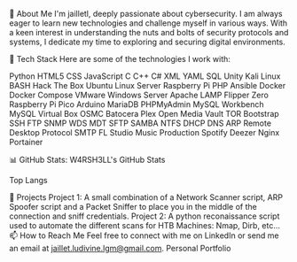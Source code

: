 🌱 About Me
I'm jailletl, deeply passionate about cybersecurity. I am always eager to learn new technologies and challenge myself in various ways. With a keen interest in understanding the nuts and bolts of security protocols and systems, I dedicate my time to exploring and securing digital environments.

💼 Tech Stack
Here are some of the technologies I work with:

Python HTML5 CSS JavaScript C C++ C# XML YAML SQL Unity Kali Linux BASH Hack The Box Ubuntu Linux Server Raspberry Pi PHP Ansible Docker Docker Compose VMware Windows Server Apache LAMP Flipper Zero Raspberry Pi Pico Arduino MariaDB PHPMyAdmin MySQL Workbench MySQL Virtual Box OSMC Batocera Plex Open Media Vault TOR Bootstrap SSH FTP SNMP WDS MDT SFTP SAMBA NTFS DHCP DNS ARP Remote Desktop Protocol SMTP FL Studio Music Production Spotify Deezer Nginx Portainer

📊 GitHub Stats:
W4RSH3LL's GitHub Stats

Top Langs

🚀 Projects
Project 1: A small combination of a Network Scanner script, ARP Spoofer script and a Packet Sniffer to place you in the middle of the connection and sniff credentials.
Project 2: A python reconaissance script used to automate the different scans for HTB Machines: Nmap, Dirb, etc...
📫 How to Reach Me
Feel free to connect with me on LinkedIn or send me an email at jaillet.ludivine.lgm@gmail.com. Personal Portfolio
